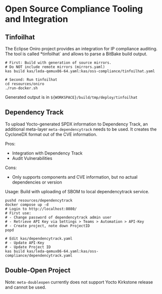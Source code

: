 # Open Source Compliance Tooling and Integration

## Tinfoilhat

The Eclipse Oniro project provides an integration for IP compliance auditing.
The tool is called *tinfoilhat` and allows to parse a BitBake build output.

```shell
# First: Build with generation of source mirrors.
# Do NOT include remote mirrors (mirrors.yaml)
kas build kas/leda-qemux86-64.yaml:kas/oss-compliance/tinfoilhat.yaml

# Second: Run tinfoilhat
cd resources/oniro
./run-docker.sh
```

Generated output is in `${WORKSPACE}/build/tmp/deploy/tinfoilhat`

## Dependency Track

To upload Yocto-generated SPDX information to Dependency Track, an additional meta-layer `meta-dependencytrack` needs to be used.
It creates the CycloneDX format out of the CVE information.

Pros:

- Integration with Dependency Track
- Audit Vulnerabilities

Cons:

- Only supports components and CVE information, but no actual dependencies or version

Usage: Build with uploading of SBOM to local dependencytrack service.

```shell
pushd resources/dependencytrack
docker compose up -d
# Login to http://localhost:8080/
# First use:
# - Change password of dependencytrack admin user
# - Retrieve API Key via Settings > Teams > Automation > API-Key
# - Create project, note down ProjectID
popd

# Edit kas/dependencytrack.yaml
# - Update API-Key
# - Update Project ID
kas build kas/leda-qemux86-64.yaml:kas/oss-compliance/dependencytrack.yaml
```

## Double-Open Project

Note: `meta-doubleopen` currently does not support Yocto Kirkstone release and cannot be used.
